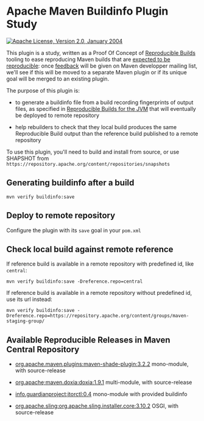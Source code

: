 <!---
 Licensed to the Apache Software Foundation (ASF) under one or more
 contributor license agreements.  See the NOTICE file distributed with
 this work for additional information regarding copyright ownership.
 The ASF licenses this file to You under the Apache License, Version 2.0
 (the "License"); you may not use this file except in compliance with
 the License.  You may obtain a copy of the License at

      http://www.apache.org/licenses/LICENSE-2.0

 Unless required by applicable law or agreed to in writing, software
 distributed under the License is distributed on an "AS IS" BASIS,
 WITHOUT WARRANTIES OR CONDITIONS OF ANY KIND, either express or implied.
 See the License for the specific language governing permissions and
 limitations under the License.
-->
Apache Maven Buildinfo Plugin Study
======================

[![Apache License, Version 2.0, January 2004](https://img.shields.io/github/license/apache/maven.svg?label=License)][license]

This plugin is a study, written as a Proof Of Concept of [Reproducible Builds](https://reproducible-builds.org/) tooling
to ease reproducing Maven builds that are [expected to be reproducible](https://maven.apache.org/guides/mini/guide-reproducible-builds.html): once [feedback](https://lists.apache.org/thread.html/ra05a971a2de961d27691bd4624850a06a862b4223116c0c904be8397%40%3Cdev.maven.apache.org%3E) will be given on Maven developper mailing list, we'll see if this will be moved
to a separate Maven plugin or if its unique goal will be merged to an existing plugin.

The purpose of this plugin is:

- to generate a buildinfo file from a build recording fingerprints of output files, as specified in [Reproducible Builds for the JVM](https://reproducible-builds.org/docs/jvm/)
  that will eventually be deployed to remote repository

- help rebuilders to check that they local build produces the same Reproducible Build output than the reference build
  published to a remote repository

To use this plugin, you'll need to build and install from source, or use SHAPSHOT from ```https://repository.apache.org/content/repositories/snapshots```

Generating buildinfo after a build
--------------

```
mvn verify buildinfo:save
```

Deploy to remote repository
--------------

Configure the plugin with its ```save```
goal in your ```pom.xml```

Check local build against remote reference
--------------

If reference build is available in a remote repository with predefined id, like ```central```:

```
mvn verify buildinfo:save -Dreference.repo=central
```

If reference build is available in a remote repository without predefined id, use its url instead:

```
mvn verify buildinfo:save -Dreference.repo=https://repository.apache.org/content/groups/maven-staging-group/
```

Available Reproducible Releases in Maven Central Repository 
--------------

- [org.apache.maven.plugins:maven-shade-plugin:3.2.2](https://repo.maven.apache.org/maven2/org/apache/maven/plugins/maven-shade-plugin/3.2.2/) mono-module, with source-release

- [org.apache;maven.doxia:doxia:1.9.1](https://repo.maven.apache.org/maven2/org/apache/maven/doxia/doxia/1.9.1/) multi-module, with source-release

- [info.guardianproject:jtorctl:0.4](https://repo.maven.apache.org/maven2/info/guardianproject/jtorctl/0.4/) mono-module with provided buildinfo

- [org.apache.sling:org.apache.sling.installer.core:3.10.2](https://repo.maven.apache.org/maven2/org/apache/sling/org.apache.sling.installer.core/3.10.2/) OSGI, with source-release

[license]: https://www.apache.org/licenses/LICENSE-2.0
